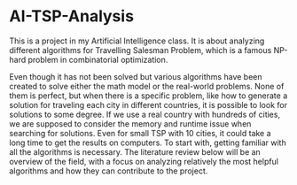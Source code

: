 # AI-TSP-Analysis

This is a project in my Artificial Intelligence class. It is about analyzing different algorithms for 
Travelling Salesman Problem, which is a famous NP-hard problem in combinatorial optimization. 

Even though it has not been solved but various algorithms have been created to solve either the math model or 
the real-world problems. None of them is perfect, but when there is a specific problem, like how to generate 
a solution for traveling each city in different countries, it is possible to look for solutions to some degree. 
If we use a real country with hundreds of cities, we are supposed to consider the memory and runtime issue
when searching for solutions. Even for small TSP with 10 cities, it could take a long time to get the results 
on computers. To start with, getting familiar with all the algorithms is necessary. The literature review below 
will be an overview of the field, with a focus on analyzing relatively the most helpful algorithms and
how they can contribute to the project.

